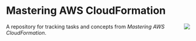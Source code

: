 # Mastering AWS CloudFormation

<img src="screenshot/aws_cf_book_packt.jpg" height="" align="right">

A repository for tracking tasks and concepts from *Mastering AWS CloudFormation*.




